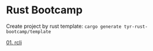 # Rust Bootcamp
Create project by rust template: `cargo generate tyr-rust-bootcamp/template`

[01. rcli](./01_rcli/)
